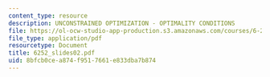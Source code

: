 ```yaml
---
content_type: resource
description: UNCONSTRAINED OPTIMIZATION - OPTIMALITY CONDITIONS
file: https://ol-ocw-studio-app-production.s3.amazonaws.com/courses/6-252j-nonlinear-programming-spring-2003/8bfcb0cea874f9517661e833dba7b874_6252_slides02.pdf
file_type: application/pdf
resourcetype: Document
title: 6252_slides02.pdf
uid: 8bfcb0ce-a874-f951-7661-e833dba7b874
---
```

